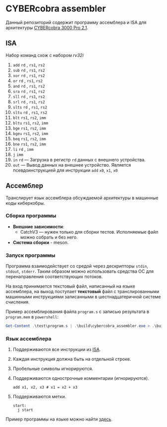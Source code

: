# CYBERcobra assembler

Данный репозиторий содержит программу ассемблера и ISA для архитектуры [CYBERcobra 3000 Pro 2.1](https://github.com/MPSU/APS/tree/master/Labs/04.%20Primitive%20programmable%20device).

## ISA

Набор команд схож с набором *rv32i*

  1.  `add`  `rd` , `rs1`, `rs2`
  1.  `sub`  `rd` , `rs1`, `rs2`
  1.  `xor`  `rd` , `rs1`, `rs2`
  1.  `or`   `rd` , `rs1`, `rs2`
  1.  `and`  `rd` , `rs1`, `rs2`
  1.  `sra`  `rd` , `rs1`, `rs2`
  1.  `sll`  `rd` , `rs1`, `rs2`
  1.  `srl`  `rd` , `rs1`, `rs2`
  1.  `slts` `rd` , `rs1`, `rs2`
  1.  `sltu` `rd` , `rs1`, `rs2`
  1.  `blt`  `rs1`, `rs2`, `imm`
  1.  `bltu` `rs1`, `rs2`, `imm`
  1.  `bge`  `rs1`, `rs2`, `imm`
  1.  `bgeu` `rs1`, `rs2`, `imm`
  1.  `beq`  `rs1`, `rs2`, `imm`
  1.  `bne`  `rs1`, `rs2`, `imm`
  1.  `li`   `rd` , `imm`
  1.  `j`    `imm`
  1.  `in`   `rd` — Загрузка в регистр `rd` данных с внешнего устройства.
  1.  `out` — Вывод данных на внешнее устройство. Является псевдоинструкцией для инструкции `add` `x0`, `x1`, `x0`

## Ассемблер

Транслирует язык ассемблера обсуждаемой архитектуры в машинные коды киберкобры.

### Сборка программы

*   **Внешние зависимости**:
    *   CatchV3 — нужен только для сборки тестов. Исполняемые файл можно собрать и без него.
*   **Система сборки** - meson.

### Запуск программы

Программа взаимодействует со средой через дескрипторы `stdin`, `stdout`, `stderr`. Таким образом можно использовать средства ОС для перенаправления соответствующих потоков.

На вход принимается текстовый файл, написанный на языке ассемблера, на выход поступает **текстовый** файл с транслированными машинными инструкциями записанными в шестнадцатеричной системе счисления.

Пример ассемблирования файла `program.s` с записью результата в `program.mem` в `powershell`:

```powershell
Get-Content .\test\program.s | .\build\cybercobra_assembler.exe > .\build\program.mem
```

### Язык ассемблера

1.  Поддерживаются все инструкции из [ISA](#isa).
1.  Каждая инструкция должна быть на отдельной строке.
1.  Пробельные символы игнорируются.
1.  Поддерживаются однострочные комментарии (игнорируются).

    ```
    add x1, x2, x3 # x1 = x2 + x3
    ```
1.  Поддерживаются метки.

    ```
    start:
      j start
    ```

Пример программы на языке можно найти [здесь](./test/program.s).
